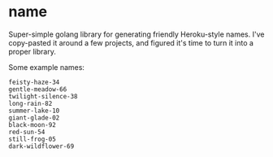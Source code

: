 # name

Super-simple golang library for generating friendly Heroku-style names. I've copy-pasted it
around a few projects, and figured it's time to turn it into a proper library.

Some example names:

```
feisty-haze-34
gentle-meadow-66
twilight-silence-38
long-rain-82
summer-lake-10
giant-glade-02
black-moon-92
red-sun-54
still-frog-05
dark-wildflower-69
```
